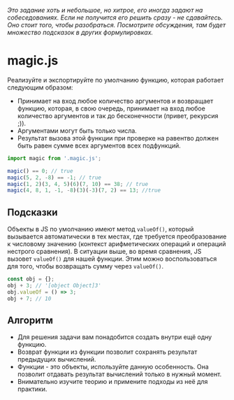 *Это задание хоть и небольшое, но хитрое, его иногда задают на собеседованиях. Если не получится его решить сразу - не сдавайтесь. Оно стоит того, чтобы разобраться. Посмотрите обсуждения, там будет множество подсказок в других формулировках.*

# magic.js
Реализуйте и экспортируйте по умолчанию функцию, которая работает следующим образом:

* Принимает на вход любое количество аргументов и возвращает функцию, которая, в свою очередь, принимает на вход любое количество аргументов и так до бесконечности (привет, рекурсия ;)).
* Аргументами могут быть только числа.
* Результат вызова этой функции при проверке на равентво должен быть равен сумме всех аргументов всех подфункций.

```js
import magic from '.magic.js';

magic() == 0; // true
magic(5, 2, -8) == -1; // true
magic(1, 2)(3, 4, 5)(6)(7, 10) == 38; // true
magic(4, 8, 1, -1, -8)(3)(-3)(7, 2) == 13; //true
```

## Подсказки
Объекты в JS по умолчанию имеют метод `valueOf()`, который вызывается автоматически в тех местах, где требуется преобразование к числовому значению (контекст арифметических операций и операций нестрого сравнения). В ситуации выше, во время сравнения, JS вызовет `valueOf()` для нашей функции. Этим можно воспользоваться для того, чтобы возвращать сумму через `valueOf()`.

```js
const obj = {};
obj + 3; // '[object Object]3'
obj.valueOf = () => 3;
obj + 7; // 10
```

## Алгоритм
* Для решения задачи вам понадобится создать внутри ещё одну функцию.
* Возврат функции из функции позволит сохранять результат предыдущих вычислений.
* Функции - это объекты, используйте данную особенность. Она позволит отдавать результат вычислений только в нужный момент.
* Внимательно изучите теорию и примените подходы из неё для практики.

